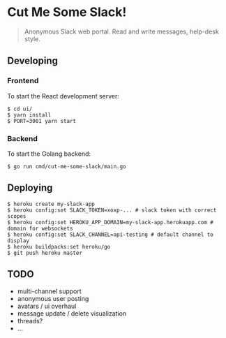 # Cut Me Some Slack!
> Anonymous Slack web portal. Read and write messages, help-desk style.


## Developing

### Frontend

To start the React development server:

```
$ cd ui/
$ yarn install
$ PORT=3001 yarn start
```

### Backend

To start the Golang backend:

```
$ go run cmd/cut-me-some-slack/main.go
```

## Deploying

```
$ heroku create my-slack-app
$ heroku config:set SLACK_TOKEN=xoxp-... # slack token with correct scopes
$ heroku config:set HEROKU_APP_DOMAIN=my-slack-app.herokuapp.com # domain for websockets
$ heroku config:set SLACK_CHANNEL=api-testing # default channel to display
$ heroku buildpacks:set heroku/go
$ git push heroku master
```

## TODO

* multi-channel support
* anonymous user posting
* avatars / ui overhaul
* message update / delete visualization
* threads?
* ...
